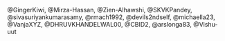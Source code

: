 @GingerKiwi, @Mirza-Hassan, @Zien-Alhawshi, @SKVKPandey, @sivasuriyankumarasamy, @rmach1992, @devils2ndself, @michaella23, @VanjaXYZ, @DHRUVKHANDELWAL00, @CBID2, @arslonga83, @Vishu-uut